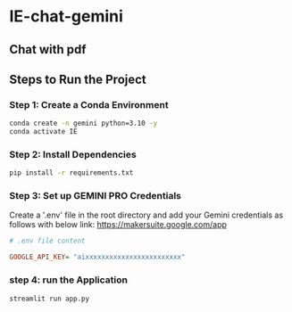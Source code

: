# IE-chat-gemini
## Chat with pdf

## Steps to Run the Project

### Step 1: Create a Conda Environment

```bash
conda create -n gemini python=3.10 -y
conda activate IE
```

### Step 2: Install Dependencies
```bash
pip install -r requirements.txt
```
### Step 3: Set up GEMINI PRO Credentials
Create a '.env' file in the root directory and add your Gemini credentials as follows with below link:
https://makersuite.google.com/app

```ini
# .env file content

GOOGLE_API_KEY= "aixxxxxxxxxxxxxxxxxxxxxxxx"
```

### step 4: run the Application 

```bash
streamlit run app.py
```
